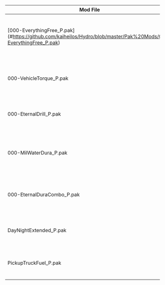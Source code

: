 | Mod File  | Description | Creator |
| ------------- | ------------- | ------------- |
| [000-EverythingFree_P.pak] (#https://github.com/kaiheilos/Hydro/blob/master/Pak%20Mods/000-EverythingFree_P.pak)  | Makes all buyable items free. Must place one coin in each bucket  | Heilos |
| 000-VehicleTorque_P.pak  | Doubles the torqu and reverse speed of the pickup truck | Heilos |
| 000-EternalDrill_P.pak  |  Stops the goliath drill from destroying dirt  | Heilos |
| 000-MilWaterDura_P.pak  | Increases the durability of all damagable items to 1 million  | Heilos |
| 000-EternalDuraCombo_P.pak  | Combines the eternal drill with the durability mod  | Heilos |
| DayNightExtended_P.pak  | Extends the length of the playable daytime  | Navsigda |
| PickupTruckFuel_P.pak  | greatly increases the fuel of the pickup truck  | Navsigda |

